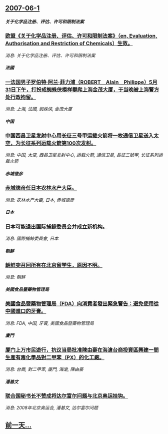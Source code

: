 ## [2007-06-1](/news/2007/06/1/index.md)

##### 关于化学品注册、评估、许可和限制法案
### [欧盟《关于化学品注册、评估、许可和限制法案》（en, Evaluation, Authorisation and Restriction of Chemicals）生效。](/news/2007/06/1/欧盟-关于化学品注册-评估-许可和限制法案-en-Evaluation-Authorisation-and-Res.md)
_消息: 关于化学品注册、评估、许可和限制法案_

##### 法國
### [一法国男子罗伯特·阿兰·菲力浦（ROBERT　Alain　Philippe）5月31日下午，打扮成蜘蛛侠模样攀爬上海金茂大厦，于当晚被上海警方处行政拘留。](/news/2007/06/1/一法国男子罗伯特-阿兰-菲力浦-ROBERT-Alain-Philippe-5月31日下午-打扮成蜘蛛侠模样攀爬上海金茂.md)
_消息: 上海, 法國, 蜘蛛侠, 金茂大厦_

##### 中国
### [中国西昌卫星发射中心用长征三号甲运载火箭将一枚通信卫星送入太空，为长征系列运载火箭第100次发射。](/news/2007/06/1/中国西昌卫星发射中心用长征三号甲运载火箭将一枚通信卫星送入太空-为长征系列运载火箭第100次发射.md)
_消息: 中国, 太空, 西昌卫星发射中心, 运载火箭, 通信卫星, 長征三號甲, 长征系列运载火箭_

##### 赤城德彦
### [赤城德彦任日本农林水产大臣。](/news/2007/06/1/赤城德彦任日本农林水产大臣.md)
_消息: 农林水产大臣, 日本, 赤城德彦_

##### 日本
### [日本可能退出国际捕鲸委员会并成立新机构。](/news/2007/06/1/日本可能退出国际捕鲸委员会并成立新机构.md)
_消息: 國際捕鯨委員會, 日本_

##### 朝鮮
### [朝鲜突召回所有在北京留学生，原因不明。](/news/2007/06/1/朝鲜突召回所有在北京留学生-原因不明.md)
_消息: 朝鮮_

##### 美國食品暨藥物管理局
### [美國食品暨藥物管理局（FDA）向消費者發出緊急警告：避免使用從中國進口的牙膏。](/news/2007/06/1/美國食品暨藥物管理局-FDA-向消費者發出緊急警告-避免使用從中國進口的牙膏.md)
_消息: FDA, 中国, 牙膏, 美國食品暨藥物管理局_

##### 廈門
### [厦门上万市民遊行，抗议当局批准陳由豪在海滄台商投資區興建一間生產有毒化學品對二甲苯（PX）的化工廠。](/news/2007/06/1/厦门上万市民遊行-抗议当局批准陳由豪在海滄台商投資區興建一間生產有毒化學品對二甲苯-PX-的化工廠.md)
_消息: 台商, 對二甲苯, 廈門, 海滄, 陳由豪_

##### 潘基文
### [联合国秘书长不赞成将达尔富尔问题与北京奥运挂钩。](/news/2007/06/1/联合国秘书长不赞成将达尔富尔问题与北京奥运挂钩.md)
_消息: 2008年北京奥运会, 潘基文, 达尔富尔问题_

## [前一天...](/news/2007/05/31/index.md)

